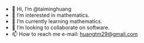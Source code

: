 - 👋 Hi, I’m @taiminghuang
- 👀 I’m interested in mathematics.
- 🌱 I’m currently learning mathematics.
- 💞️ I’m looking to collaborate on software.
- 📫 How to reach me e-mail: huangtm29@gmail.com

<!---
taiminghuang/taiminghuang is a calculation special mathematics repository because its `README.md` (this file) appears on your GitHub profile.
You can click the Preview link to take a look at your changes.
--->
